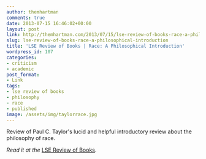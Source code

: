 ```yaml
---
author: themhartman
comments: true
date: 2013-07-15 16:46:02+00:00
layout: post
link: http://themhartman.com/2013/07/15/lse-review-of-books-race-a-philosophical-introduction/
slug: lse-review-of-books-race-a-philosophical-introduction
title: 'LSE Review of Books | Race: A Philosophical Introduction'
wordpress_id: 107
categories:
- criticism
- academic
post_format:
- Link
tags:
- lse review of books
- philosophy
- race
- published
image: /assets/img/taylorrace.jpg
---
```


Review of Paul C. Taylor's lucid and helpful introductory review about the philosophy of race.

_Read it at the_ [LSE Review of Books](http://blogs.lse.ac.uk/lsereviewofbooks/2013/07/15/book-review-race-a-philosophical-introduction/).
